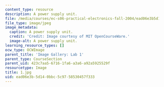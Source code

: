 ```yaml
---
content_type: resource
description: A power supply unit.
file: /media/courses/ec-s06-practical-electronics-fall-2004/ead06e3b5d140bbc5c9758530457f333_1.jpg
file_type: image/jpeg
image_metadata:
  caption: A power supply unit.
  credit: 'Credit: Image courtesy of MIT OpenCourseWare.'
  image-alt: A power supply unit.
learning_resource_types: []
ocw_type: OCWImage
parent_title: 'Image Gallery: Lab 1'
parent_type: CourseSection
parent_uid: 423c7aa5-6716-1fa6-a3a6-a92a5925529f
resourcetype: Image
title: 1.jpg
uid: ead06e3b-5d14-0bbc-5c97-58530457f333
---
```

